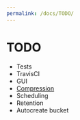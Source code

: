 ```yaml
---
permalink: /docs/TODO/
---
```

# TODO

 - Tests
 - TravisCI
 - GUI
 - [Compression](https://github.com/restic/restic/issues/21)
 - Scheduling
 - Retention
 - Autocreate bucket
